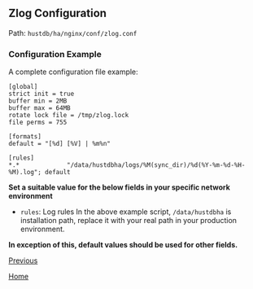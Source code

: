 Zlog Configuration
--

Path: `hustdb/ha/nginx/conf/zlog.conf`

### Configuration Example ###

A complete configuration file example:

    [global]
	strict init = true
	buffer min = 2MB
	buffer max = 64MB
	rotate lock file = /tmp/zlog.lock
	file perms = 755
	
	[formats]
	default = "[%d] [%V] | %m%n"
	
	[rules]
	*.*             "/data/hustdbha/logs/%M(sync_dir)/%d(%Y-%m-%d-%H-%M).log"; default


**Set a suitable value for the below fields in your specific network environment**

* `rules`: Log rules
In the above example script, `/data/hustdbha` is installation path, replace it with your real path in your production environment.

**In exception of this, default values should be used for other fields.**

[Previous](conf.md)

[Home](../../index.md)